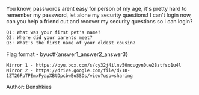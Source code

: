 You know, passwords arent easy for person of my age, it's pretty hard to remember my password, let alone my security questions! I can't login now, can you help a friend out and recover my security questions so I can login?

    Q1: What was your first pet's name?
    Q2: Where did your parents meet?
    Q3: What's the first name of your oldest cousin?

Flag format - byuctf{answer1_answer2_answer3}

    Mirror 1 - https://byu.box.com/s/cy32j4ilnv50ncugyn0ue28ztfso1u4l
    Mirror 2 - https://drive.google.com/file/d/18-1ZT26FpTPEmxFyayXBtDpcbwEoSSDs/view?usp=sharing

Author: Benshkies

